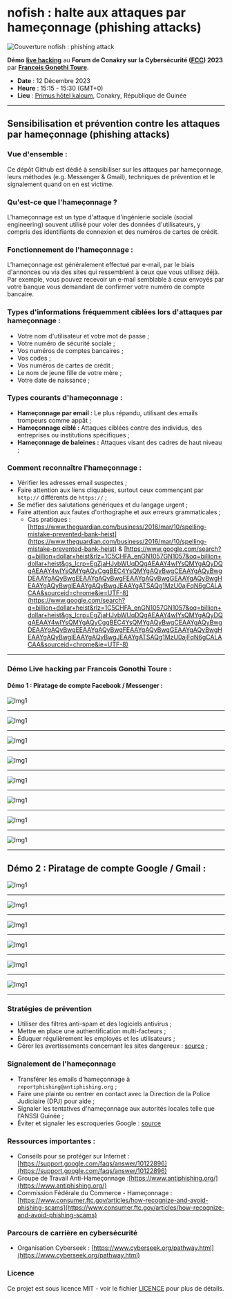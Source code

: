 # nofish : halte aux attaques par hameçonnage (phishing attacks)

![Couverture nofish : phishing attack](images/nofishCoverImage.png)

**Démo** [**live hacking**](https://forum-fcc.com/programme/#:~:text=D%C3%A9mo,15%20%2D%2015%3A30) au **Forum de Conakry sur la Cybersécurité ([FCC](https://forum-fcc.com/)) 2023** par [**Francois Gonothi Toure**](https://www.linkedin.com/in/gtfrans2re/).
- **Date** : 12 Décembre 2023
- **Heure** : 15:15 - 15:30 (GMT+0)
- **Lieu** : [Primus hôtel kaloum](https://maps.app.goo.gl/vktvJRHwYLXVavjm8), Conakry, République de Guinée

---
## Sensibilisation et prévention contre les attaques par hameçonnage (phishing attacks)

### Vue d'ensemble :
Ce dépôt Github est dédié à sensibiliser sur les attaques par hameçonnage, leurs méthodes (e.g. Messenger & Gmail), techniques de prévention et le signalement quand on en est victime.

### Qu'est-ce que l'hameçonnage ?
L'hameçonnage est un type d'attaque d'ingénierie sociale (social engineering) souvent utilisé pour voler des données d'utilisateurs, y compris des identifiants de connexion et des numéros de cartes de crédit.

### Fonctionnement de l'hameçonnage :
L'hameçonnage est généralement effectué par e-mail, par le biais d'annonces ou via des sites qui ressemblent à ceux que vous utilisez déjà. Par exemple, vous pouvez recevoir un e-mail semblable à ceux envoyés par votre banque vous demandant de confirmer votre numéro de compte bancaire.

### Types d'informations fréquemment ciblées lors d'attaques par hameçonnage :
- Votre nom d'utilisateur et votre mot de passe ;
- Votre numéro de sécurité sociale ;
- Vos numéros de comptes bancaires ;
- Vos codes ;
- Vos numéros de cartes de crédit ;
- Le nom de jeune fille de votre mère ;
- Votre date de naissance ;

### Types courants d'hameçonnage :
- **Hameçonnage par email :** Le plus répandu, utilisant des emails trompeurs comme appât ;
- **Hameçonnage ciblé :** Attaques ciblées contre des individus, des entreprises ou institutions spécifiques ;
- **Hameçonnage de baleines :** Attaques visant des cadres de haut niveau ;

### Comment reconnaître l'hameçonnage : 
- Vérifier les adresses email suspectes ;
- Faire attention aux liens cliquabes, surtout ceux commençant par `http://` différents de `https://` ;
- Se méfier des salutations génériques et du langage urgent ;
- Faire attention aux fautes d'orthographe et aux erreurs grammaticales ;
  - Cas pratiques : [https://www.theguardian.com/business/2016/mar/10/spelling-mistake-prevented-bank-heist](https://www.theguardian.com/business/2016/mar/10/spelling-mistake-prevented-bank-heist) & [https://www.google.com/search?q=billion+dollar+heist&rlz=1C5CHFA_enGN1057GN1057&oq=billion+dollar+heist&gs_lcrp=EgZjaHJvbWUqDQgAEAAY4wIYsQMYgAQyDQgAEAAY4wIYsQMYgAQyCggBEC4YsQMYgAQyBwgCEAAYgAQyBwgDEAAYgAQyBwgEEAAYgAQyBwgFEAAYgAQyBwgGEAAYgAQyBwgHEAAYgAQyBwgIEAAYgAQyBwgJEAAYgATSAQg1MzU0ajFqN6gCALACAA&sourceid=chrome&ie=UTF-8](https://www.google.com/search?q=billion+dollar+heist&rlz=1C5CHFA_enGN1057GN1057&oq=billion+dollar+heist&gs_lcrp=EgZjaHJvbWUqDQgAEAAY4wIYsQMYgAQyDQgAEAAY4wIYsQMYgAQyCggBEC4YsQMYgAQyBwgCEAAYgAQyBwgDEAAYgAQyBwgEEAAYgAQyBwgFEAAYgAQyBwgGEAAYgAQyBwgHEAAYgAQyBwgIEAAYgAQyBwgJEAAYgATSAQg1MzU0ajFqN6gCALACAA&sourceid=chrome&ie=UTF-8)

---
### Démo Live hacking par Francois Gonothi Toure :

#### Démo 1 : Piratage de compte Facebook / Messenger :

![Img1](images/Img1.jpeg)

---
![Img1](images/Img2.jpeg)

---
![Img1](images/Img3.0.1.jpeg)

---
![Img1](images/Img3.0.2.jpeg)

---
![Img1](images/Img4.jpeg)

---
![Img1](images/Img5.jpeg)

---
![Img1](images/Img6.jpeg)

---
![Img1](images/Img7.jpeg)

---
## Démo 2 : Piratage de compte Google / Gmail :
![Img1](images/Img8.jpeg)

---
![Img1](images/Img9.jpeg)

---
![Img1](images/Img10.jpeg)

---
![Img1](images/Img11.jpeg)

---
![Img1](images/Img12.jpeg)

---
![Img1](images/Img13.jpeg)

---

### Stratégies de prévention
- Utiliser des filtres anti-spam et des logiciels antivirus ;
- Mettre en place une authentification multi-facteurs ;
- Éduquer régulièrement les employés et les utilisateurs ;
- Gérer les avertissements concernant les sites dangereux : [source](https://support.google.com/chrome/answer/99020) ;


### Signalement de l'hameçonnage
- Transférer les emails d'hameçonnage à `reportphishing@antiphishing.org` ;
- Faire une plainte ou rentrer en contact avec la Direction de la Police Judiciaire (DPJ) pour aide ;
- Signaler les tentatives d'hameçonnage aux autorités locales telle que l'ANSSI Guinée ;
- Éviter et signaler les escroqueries Google : [source](https://support.google.com/faqs/answer/2952493?sjid=7130095044154613612-EU)

### Ressources importantes :
- Conseils pour se protéger sur Internet : [https://support.google.com/faqs/answer/10122896](https://support.google.com/faqs/answer/10122896)
- Groupe de Travail Anti-Hameçonnage :[https://www.antiphishing.org/](https://www.antiphishing.org/)
- Commission Fédérale du Commerce - Hameçonnage : [https://www.consumer.ftc.gov/articles/how-recognize-and-avoid-phishing-scams](https://www.consumer.ftc.gov/articles/how-recognize-and-avoid-phishing-scams)

### Parcours de carrière en cybersécurité
- Organisation Cyberseek : [https://www.cyberseek.org/pathway.html](https://www.cyberseek.org/pathway.html)

### Licence
Ce projet est sous licence MIT - voir le fichier [LICENCE](LICENSE) pour plus de détails.

